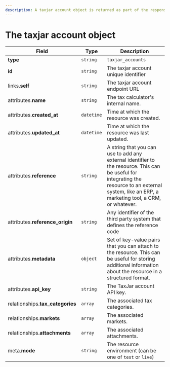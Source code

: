 ```yaml
---
description: A taxjar account object is returned as part of the response body of each successful list, retrieve, create or update API call.
---
```


# The taxjar account object

| Field          | Type     | Description                                  |
| -------------- | -------- | -------------------------------------------- |
| **type**       | `string` | `taxjar_accounts`                        |
| **id**         | `string` | The taxjar account unique identifier  |
| links.**self** | `string` | The taxjar account endpoint URL       |
| attributes.**name** | `string` | The tax calculator's internal name. |
| attributes.**created_at** | `datetime` | Time at which the resource was created. |
| attributes.**updated_at** | `datetime` | Time at which the resource was last updated. |
| attributes.**reference** | `string` | A string that you can use to add any external identifier to the resource. This can be useful for integrating the resource to an external system, like an ERP, a marketing tool, a CRM, or whatever. |
| attributes.**reference_origin** | `string` | Any identifier of the third party system that defines the reference code |
| attributes.**metadata** | `object` | Set of key-value pairs that you can attach to the resource. This can be useful for storing additional information about the resource in a structured format. |
| attributes.**api_key** | `string` | The TaxJar account API key. |
| relationships.**tax_categories** | `array` | The associated tax categories. |
| relationships.**markets** | `array` | The associated markets. |
| relationships.**attachments** | `array` | The associated attachments. |
| meta.**mode** | `string` | The resource environment \(can be one of `test` or `live`\) |

